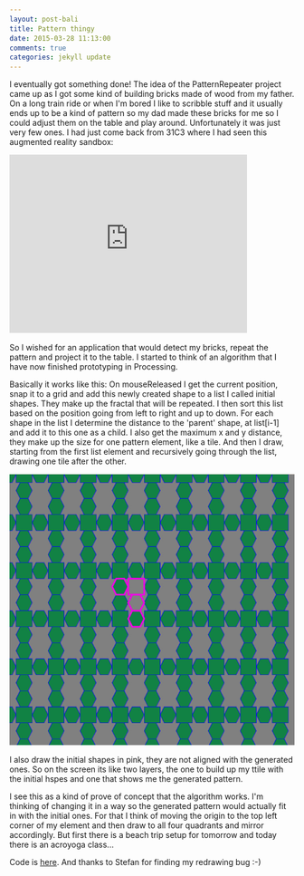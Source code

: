```yaml
---
layout: post-bali
title: Pattern thingy
date: 2015-03-28 11:13:00
comments: true
categories: jekyll update
---
```

I eventually got something done!
The idea of the PatternRepeater project came up as I got some kind of building bricks made of wood from my father. On a long train ride or when I'm bored I like to scribble stuff and it usually ends up to be a kind of pattern so my dad made these bricks for me so I could adjust them on the table and play around. Unfortunately it was just very few ones. I had just come back from 31C3 where I had seen this augmented reality sandbox:

<iframe width="420" height="315" src="http://www.youtube.com/embed/qg6F-Hn_rog" frameborder="0" allowfullscreen></iframe>

So I wished for  an application that would detect my bricks, repeat the pattern and project it to the table. I started to think of an algorithm that I have now finished prototyping in Processing.

Basically it works like this:
On mouseReleased I get the current position, snap it to a grid and add this newly created shape to a list I called initial shapes. They make up the fractal that will be repeated. 
I then sort this list based on the position going from left to right and up to down. 
For each shape in the list I determine the distance to the 'parent' shape, at list[i-1] and add it to this one as a child. 
I also get the maximum x and y distance, they make up the size for one pattern element, like a tile.
And then I draw, starting from the first list element and recursively going through the list, drawing one tile after the other. 

![Pattern example](https://raw.githubusercontent.com/chicarrida/chicarrida.github.io/master/images/coding/_patternExample.JPG)

I also draw the initial shapes in pink, they are not aligned with the generated ones. So on the screen its like two layers, the one to build up my ttile with the initial hspes and one that shows me the generated pattern. 

I see this as a kind of prove of concept that the algorithm works. I'm thinking of changing it in a way so the generated pattern would actually fit in with the initial ones. For that I think of moving the origin to the top left corner of my element and then draw to all four quadrants and mirror accordingly. But first there is a beach trip setup for tomorrow and today there is an acroyoga class...

Code is [here](https://github.com/chicarrida/PatternRepeater).
And thanks to Stefan for finding my redrawing bug :-)
